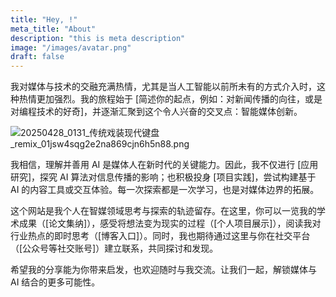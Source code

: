 ```yaml
---
title: "Hey, !"
meta_title: "About"
description: "this is meta description"
image: "/images/avatar.png"
draft: false
---
```


我对媒体与技术的交融充满热情，尤其是当人工智能以前所未有的方式介入时，这种热情更加强烈。我的旅程始于 [简述你的起点，例如：对新闻传播的向往，或是对编程技术的好奇]，并逐渐汇聚到这个令人兴奋的交叉点：智能媒体创新。

![20250428_0131_传统戏装现代键盘_remix_01jsw4sqg2e2na869cjn6h5n88.png](http://pic.huangzuomin.com/20250428_0131_传统戏装现代键盘_remix_01jsw4sqg2e2na869cjn6h5n88.png)


我相信，理解并善用 AI 是媒体人在新时代的关键能力。因此，我不仅进行 [应用研究]，探究 AI 算法对信息传播的影响；也积极投身 [项目实践]，尝试构建基于 AI 的内容工具或交互体验。每一次探索都是一次学习，也是对媒体边界的拓展。

这个网站是我个人在智媒领域思考与探索的轨迹留存。在这里，你可以一览我的学术成果（[论文集纳]），感受将想法变为现实的过程（[个人项目展示]），阅读我对行业热点的即时思考（[博客入口]）。同时，我也期待通过这里与你在社交平台（[公众号等社交账号]）建立联系，共同探讨和发现。

希望我的分享能为你带来启发，也欢迎随时与我交流。让我们一起，解锁媒体与 AI 结合的更多可能性。